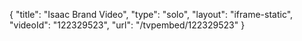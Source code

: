 {
    "title": "Isaac Brand Video",
    "type": "solo",
    "layout": "iframe-static",
    "videoId": "122329523",
    "url": "\/tvpembed\/122329523"
}